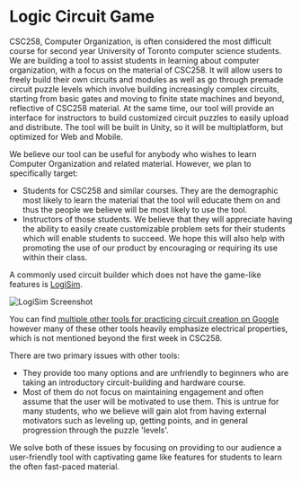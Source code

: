 # Logic Circuit Game

CSC258, Computer Organization, is often considered the most difficult course for second year University of Toronto computer science students. We are building a tool to assist students in learning about computer organization, with a focus on the material of CSC258. It will allow users to freely build their own circuits and modules as well as go through premade circuit puzzle levels which involve building increasingly complex circuits, starting from basic gates and moving to finite state machines and beyond, reflective of CSC258 material. At the same time, our tool will provide an interface for instructors to build customized circuit puzzles to easily upload and distribute. The tool will be built in Unity, so it will be multiplatform, but optimized for Web and Mobile. 
   
We believe our tool can be useful for anybody who wishes to learn Computer Organization and related material. However, we plan to specifically target:
* Students for CSC258 and similar courses. They are the demographic most likely to learn the material that the tool will educate them on and thus the people we believe will be most likely to use the tool.
* Instructors of those students. We believe that they will appreciate having the ability to easily create customizable problem sets for their students which will enable students to succeed. We hope this will also help with promoting the use of our product by encouraging or requiring its use within their class.

A commonly used circuit builder which does not have the game-like features is [LogiSim](http://www.cburch.com/logisim/).

![LogiSim Screenshot](http://www.cburch.com/logisim/shot-2.7.0.png "LogiSim Screenshot")

You can find [multiple other tools for practicing circuit creation on Google](https://www.google.ca/#q=online+circuit+builder) however many of these other tools heavily emphasize electrical properties, which is not mentioned beyond the first week in CSC258.

There are two primary issues with other tools: 
* They provide too many options and are unfriendly to beginners who are taking an introductory circuit-building and hardware course. 
* Most of them do not focus on maintaining engagement and often assume that the user will be motivated to use them. This is untrue for many students, who we believe will gain alot from having external motivators such as leveling up, getting points, and in general progression through the puzzle 'levels'.

We solve both of these issues by focusing on providing to our audience a user-friendly tool with captivating game like features for students to learn the often fast-paced material.
